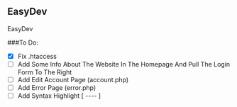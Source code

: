 ## EasyDev
EasyDev


###To Do:
- [x] Fix .htaccess
- [ ] Add Some Info About The Website In The Homepage And Pull The Login Form To The Right
- [ ] Add Edit Account Page (account.php)
- [ ] Add Error Page (error.php)
- [ ] Add Syntax Highlight
[ ---- ]
